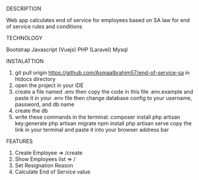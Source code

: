 DESCRIPTION

 Web app calculates end of service for employees based on SA law for end of service rules and conditions







TECHNOLOGY

 Bootstrap
 Javascript (Vuejs)
 PHP (Laravel)
 Mysql




INSTALATTION

1. git pull origin https://github.com/AsmaaIbrahim57/end-of-service-sa in htdocs directory
2. open the project in your IDE 
3. create a file named .env then copy the code in this file .env.example and paste it in your .env file
    then change database config to your username, password, and db name
4. create the db
5. write these commands in the terminal:
                         composer install
                         php artisan key:generate
                         php artisan migrate
                         npm install
                         php artisan serve
                         copy the link in your terminal and paste it into your browser address bar






FEATURES

1. Create Employee => /create
2. Show Employees list => /
3. Set Resignation Reason 
4. Calculate End of Service value
